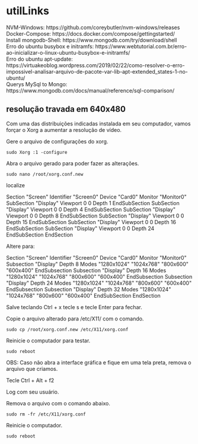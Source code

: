 # utilLinks

<p align="left">
NVM-Windows: https://github.com/coreybutler/nvm-windows/releases <br />
Docker-Compose: https://docs.docker.com/compose/gettingstarted/ <br />
Install mongodb-Shell: https://www.mongodb.com/try/download/shell <br />
Erro do ubuntu busybox e initramfs: https://www.webtutorial.com.br/erro-ao-inicializar-o-linux-ubuntu-busybox-e-initramfs/ <br />
Erro do ubuntu apt-update: https://virtuakeoblog.wordpress.com/2019/02/22/como-resolver-o-erro-impossivel-analisar-arquivo-de-pacote-var-lib-apt-extended_states-1-no-ubuntu/ <br />
Querys MySql to Mongo: https://www.mongodb.com/docs/manual/reference/sql-comparison/
</p>

## resolução travada em 640x480

Com uma das distribuições indicadas instalada em seu computador, vamos forçar o Xorg a aumentar a resolução de vídeo.

Gere o arquivo de configurações do xorg.

    sudo Xorg :1 -configure

Abra o arquivo gerado para poder fazer as alterações.

    sudo nano /root/xorg.conf.new

localize

Section "Screen"
Identifier "Screen0"
Device "Card0"
Monitor "Monitor0"
SubSection "Display"
Viewport 0 0
Depth 1
EndSubSection
SubSection "Display"
Viewport 0 0
Depth 4
EndSubSection
SubSection "Display"
Viewport 0 0
Depth 8
EndSubSection
SubSection "Display"
Viewport 0 0
Depth 15
EndSubSection
SubSection "Display"
Viewport 0 0
Depth 16
EndSubSection
SubSection "Display"
Viewport 0 0
Depth 24
EndSubSection
EndSection

Altere para:

Section "Screen"
Identifier "Screen0"
Device "Card0"
Monitor "Monitor0"
Subsection "Display"
Depth 8
Modes "1280x1024" "1024x768" "800x600" "600x400"
EndSubsection
Subsection "Display"
Depth 16
Modes "1280x1024" "1024x768" "800x600" "600x400"
EndSubsection
Subsection "Display"
Depth 24
Modes "1280x1024" "1024x768" "800x600" "600x400"
EndSubsection
Subsection "Display"
Depth 32
Modes "1280x1024" "1024x768" "800x600" "600x400"
EndSubSection
EndSection

Salve teclando Ctrl + x tecle s e tecle Enter para fechar.

Copie o arquivo alterado para /etc/X11/ com o comando.

    sudo cp /root/xorg.conf.new /etc/X11/xorg.conf

Reinicie o computador para testar.

    sudo reboot

OBS: Caso não abra a interface gráfica e fique em uma tela preta, remova o arquivo que criamos.

Tecle Ctrl + Alt + f2

Log com seu usuário.

Remova o arquivo com o comando abaixo.

    sudo rm -fr /etc/X11/xorg.conf

Reinicie o computador.

    sudo reboot

